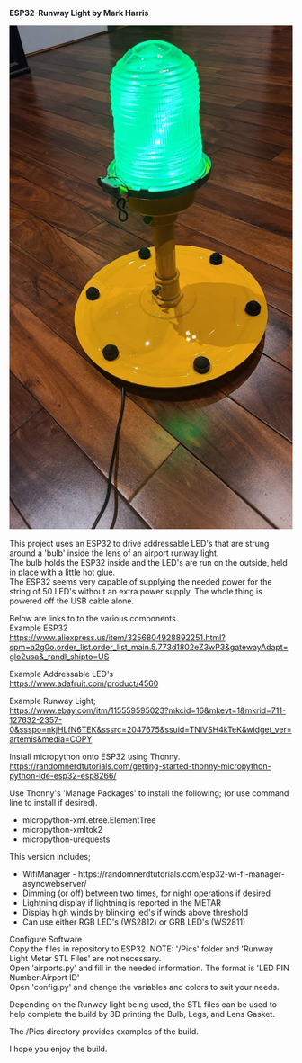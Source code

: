 <b>ESP32-Runway Light by Mark Harris</b><br>
<p>

![alt text](https://github.com/markyharris/MicroPython-Projects/blob/main/ESP32%20Runway%20Light/Pics/Runway%20Light%206.jpg?raw=true)
        
This project uses an ESP32 to drive addressable LED's that are strung around a 'bulb' inside the lens of an airport runway light.<br>
The bulb holds the ESP32 inside and the LED's are run on the outside, held in place with a little hot glue.<br>
The ESP32 seems very capable of supplying the needed power for the string of 50 LED's without an extra power supply. The whole thing is powered off 
the USB cable alone.<p>
  
Below are links to to the various components.<br>
 Example ESP32<br>
   https://www.aliexpress.us/item/3256804928892251.html?spm=a2g0o.order_list.order_list_main.5.773d1802eZ3wP3&gatewayAdapt=glo2usa&_randl_shipto=US<p>
           
 Example Addressable LED's<br>
   https://www.adafruit.com/product/4560<p>

 Example Runway Light;<br>
   https://www.ebay.com/itm/115559595023?mkcid=16&mkevt=1&mkrid=711-127632-2357-0&ssspo=nkjHLfN6TEK&sssrc=2047675&ssuid=TNlVSH4kTeK&widget_ver=artemis&media=COPY<p>

Install micropython onto ESP32 using Thonny.<br>
   https://randomnerdtutorials.com/getting-started-thonny-micropython-python-ide-esp32-esp8266/<p>

Use Thonny's 'Manage Packages' to install the following; (or use command line to install if desired).<br>
 <ul>
   <li>micropython-xml.etree.ElementTree<br>
   <li>micropython-xmltok2<br>
   <li>micropython-urequests
 </ul><p>

This version includes;<br>
 <ul>
   <li>WifiManager - https://randomnerdtutorials.com/esp32-wi-fi-manager-asyncwebserver/<br>
   <li>Dimming (or off) between two times, for night operations if desired<br>
   <li>Lightning display if lightning is reported in the METAR<br>
   <li>Display high winds by blinking led's if winds above threshold<br>
   <li>Can use either RGB LED's (WS2812) or GRB LED's (WS2811)
  </ul><p>

Configure Software<br>
Copy the files in repository to ESP32. NOTE: '/Pics' folder and 'Runway Light Metar STL Files' are not necessary.<br>
Open 'airports.py' and fill in the needed information. The format is 'LED PIN Number:Airport ID'<br>
Open 'config.py' and change the variables and colors to suit your needs.<p>

Depending on the Runway light being used, the STL files can be used to help complete the build by 3D printing the Bulb, Legs, and Lens Gasket.<p>
    
The /Pics directory provides examples of the build.<p>
        
I hope you enjoy the build.
    

